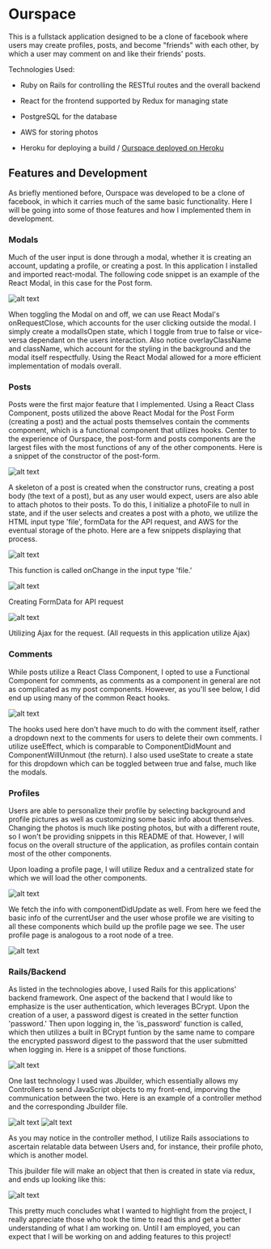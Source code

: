 # Ourspace 

This is a fullstack application designed to be a clone of facebook where users may create profiles, posts, and become "friends" with each other, by which a user may comment on and like their friends' posts.

Technologies Used:

* Ruby on Rails for controlling the RESTful routes and the overall backend

* React for the frontend supported by Redux for managing state

* PostgreSQL for the database

* AWS for storing photos

* Heroku for deploying a build / [Ourspace deployed on Heroku](https://our-space-facebook-clone.herokuapp.com/#/)

## Features and Development 

As briefly mentioned before, Ourspace was developed to be a clone of facebook, in which it carries much of the same basic functionality. Here I will be going into some of those features and how I implemented them in development. 

### Modals

Much of the user input is done through a modal, whether it is creating an account, updating a profile, or creating a post. In this application I installed and imported react-modal. The following code snippet is an example of the React Modal, in this case for the Post form. 

![alt text](./app/assets/images//ourspace-react-modal.PNG)

When toggling the Modal on and off, we can use React Modal's onRequestClose, which accounts for the user clicking outside the modal. I simply create a modalIsOpen state, which I toggle from true to false or vice-versa dependant on the users interaction. Also notice overlayClassName and className, which account for the styling in the background and the modal itself respectfully. Using the React Modal allowed for a more efficient implementation of modals overall. 

### Posts

Posts were the first major feature that I implemented. Using a React Class Component, posts utilized the above React Modal for the Post Form (creating a post) and the actual posts themselves contain the comments component, which is a functional component that utilizes hooks. Center to the experience of Ourspace, the post-form and posts components are the largest files with the most functions of any of the other components. Here is a snippet of the constructor of the post-form.

![alt text](./app/assets/images/ourspace-post-form-constructor.PNG)

A skeleton of a post is created when the constructor runs, creating a post body (the text of a post), but as any user would expect, users are also able to attach photos to their posts. To do this, I initialize a photoFile to null in state, and if the user selects and creates a post with a photo, we utilize the HTML input type 'file', formData for the API request, and AWS for the eventual storage of the photo. Here are a few snippets displaying that process.

![alt text](./app/assets/images/ourspace-handleFile.PNG)

This function is called onChange in the input type 'file.'

![alt text](./app/assets/images/ourspace-formData-handlesubmit.PNG) 

Creating FormData for API request

![alt text](./app/assets/images/ourspace-ajax.PNG)

Utilizing Ajax for the request. (All requests in this application utilize Ajax)

### Comments

While posts utilize a React Class Component, I opted to use a Functional Component for comments, as comments as a component in general are not as complicated as my post components. However, as you'll see below, I did end up using many of the common React hooks.

![alt text](./app/assets/images/ourspace-comments.PNG)

The hooks used here don't have much to do with the comment itself, rather a dropdown next to the comments for users to delete their own comments. I utilize useEffect, which is comparable to ComponentDidMount and ComponentWillUnmout (the return). I also used useState to create a state for this dropdown which can be toggled between true and false, much like the modals.

### Profiles

Users are able to personalize their profile by selecting background and profile pictures as well as customizing some basic info about themselves. Changing the photos is much like posting photos, but with a different route, so I won't be providing snippets in this README of that. However, I will focus on the overall structure of the application, as profiles contain contain most of the other components. 

Upon loading a profile page, I will utilize Redux and a centralized state for which we will load the other components. 

![alt text](./app/assets/images/profile-componentwillmount.PNG)

We fetch the info with componentDidUpdate as well. From here we feed the basic info of the currentUser and the user whose profile we are visiting to all these components which build up the profile page we see. The user profile page is analogous to a root node of a tree. 

![alt text](./app/assets/images/userprofile-components.PNG) 

### Rails/Backend

As listed in the technologies above, I used Rails for this applications' backend framework. One aspect of the backend that I would like to emphasize is the user authentication, which leverages BCrypt. Upon the creation of a user, a password digest is created in the setter function 'password.' Then upon logging in, the 'is_password' function is called, which then utilizes a built in BCrypt funtion by the same name to compare the encrypted password digest to the password that the user submitted when logging in. Here is a snippet of those functions. 

![alt text](./app/assets/images/userauth.PNG)

One last technology I used was Jbuilder, which essentially allows my Controllers to send JavaScript objects to my front-end, imporving the communication between the two. Here is an example of a controller method and the corresponding Jbuilder file. 

![alt text](./app/assets/images/usershowcontroller.PNG)
![alt text](./app/assets/images/userjbuilder.PNG)

As you may notice in the controller method, I utilize Rails associations to ascertain relatable data between Users and, for instance, their profile photo, which is another model. 

This jbuilder file will make an object that then is created in state via redux, and ends up looking like this:

![alt text](./app/assets/images/userjsobject.PNG)

This pretty much concludes what I wanted to highlight from the project, I really appreciate those who took the time to read this and get a better understanding of what I am working on. Until I am employed, you can expect that I will be working on and adding features to this project!